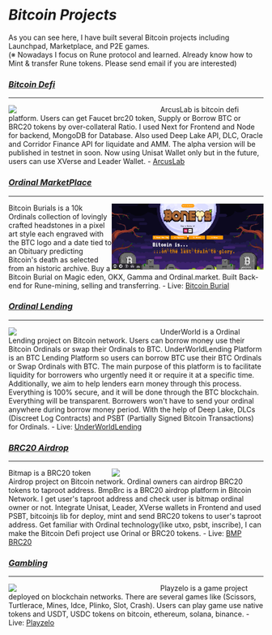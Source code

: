 # <i>Bitcoin Projects</i>

As you can see here, I have built several Bitcoin projects including Launchpad, Marketplace, and P2E games.<br />
(※ Nowadays I focus on Rune protocol and learned. Already know how to Mint & transfer Rune tokens. Please send email if you are interested)

<h3><u><strong><i>Bitcoin Defi</i></strong></u> &nbsp;</h3>
<hr />
<img align="left" width="300px" src="https://github.com/victoryfox19931116/Blockchain-Projects-Overview/assets/89193350/bb277617-0124-47cf-84ad-33ba16caa2f8">
ArcusLab is bitcoin defi platform. Users can get Faucet brc20 token, Supply or Borrow BTC or BRC20 tokens by over-collateral Ratio. I used Next for Frontend and Node for backend, MongoDB for Database. Also used Deep Lake API, DLC, Oracle and Corridor Finance API for liquidate and AMM. The alpha version will be published in testnet in soon. Now using Unisat Wallet only but in the future, users can use XVerse and Leader Wallet.
- <a href="https://arcusbtc.com/">ArcusLab</a>

<h3><u><strong><i>Ordinal MarketPlace</i></strong></u> &nbsp;</h3>
<hr />
<img align="right" width="300px" src="./assets/325938118-b64f50c4-32f7-45ed-83e7-428661fca89d.png">
Bitcoin Burials is a 10k Ordinals collection of lovingly crafted headstones in a pixel art style each engraved with the BTC logo and a date tied to an Obituary predicting Bitcoin's death as selected from an historic archive.
Buy a Bitcoin Burial on Magic eden, OKX, Gamma and Ordinal.market. Built Back-end for Rune-mining, selling and transferring.
- Live: <a href="https://bitcoinburials.com/runes/mine">Bitcoin Burial</a>

<h3><u><strong><i>Ordinal Lending</i></strong></u> &nbsp;</h3>
<hr />
<img align="left" width="300px" src="https://github.com/victoryfox19931116/Blockchain-Projects-Overview/assets/89193350/335f566b-a90d-4997-b2fa-bd318b484830">
UnderWorld is a Ordinal Lending project on Bitcoin network. Users can borrow money use their Bitcoin Ordinals or swap their Ordinals to BTC. UnderWorldLending Platform is an BTC Lending Platform so users can borrow BTC use their BTC Ordinals or Swap Ordinals with BTC. The main purpose of this platform is to facilitate liquidity for borrowers who urgently need it or require it at a specific time. Additionally, we aim to help lenders earn money through this process. Everything is 100% secure, and it will be done through the BTC blockchain. Everything will be transparent. Borrowers won't have to send your ordinal anywhere during borrow money period. With the help of Deep Lake, DLCs (Discreet Log Contracts) and PSBT (Partially Signed Bitcoin Transactions) for Ordinals.
- Live: <a href="https://degens.fi/">UnderWorldLending</a>

<h3><u><strong><i>BRC20 Airdrop</i></strong></u> &nbsp;</h3>
<hr />
<img align="right" width="300px" src="https://github.com/victoryfox19931116/Blockchain-Projects-Overview/assets/89193350/453817f2-3920-4626-9c53-1041e67f15b5">
Bitmap is a BRC20 token Airdrop project on Bitcoin network. Ordinal owners can airdrop BRC20 tokens to taproot address. BmpBrc is a BRC20 airdrop platform in Bitcoin Network. I get user's taproot address and check user is bitmap ordinal owner or not. Integrate Unisat, Leader, XVerse wallets in Frontend and used PSBT, bitcoinjs lib for deploy, mint and send BRC20 tokens to user's taproot address. Get familiar with Ordinal technology(like utxo, psbt, inscribe), I can make the Bitcoin Defi project use Orinal or BRC20 tokens.
- Live: <a href="https://bmpbrc.com/">BMP BRC20</a>

<h3><u><strong><i>Gambling</i></strong></u> &nbsp;</h3>
<hr />
<img align="left" width="300px" src="https://github.com/victoryfox19931116/Blockchain-Projects-Overview/assets/89193350/80a7c5b9-674d-4db5-ba0f-35e9befc888b">
Playzelo is a game project deployed on blockchain networks. There are several games like (Scissors, Turtlerace, Mines, Idce, Plinko, Slot, Crash). Users can play game use native tokens and USDT, USDC tokens on bitcoin, ethereum, solana, binance.
- Live: <a href="https://playzelo.xyz/">Playzelo</a>
